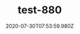---
title: test-880
date: 2020-07-30T07:53:59.980Z
banner_subcontent: asdfsf
category: Research
focus: Developing policy and practice
role: Health or wellbeing lead
organisation_size: Medium (50-249 employees)
industry: Manufacturing
content: Lorem ipsum dolor sit amet, consectetur adipiscing elit, sed do eiusmod tempor incididunt ut labore et dolore magna aliqua. Ut enim ad minim veniam, quis nostrud exercitation ullamco laboris nisi ut aliquip ex ea commodo consequat. Duis aute irure dolor in reprehenderit in voluptate velit esse cillum dolore eu fugiat nulla pariatur. Excepteur sint occaecat cupidatat non proident, sunt in culpa qui officia deserunt mollit anim id est laborum.
---